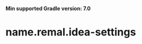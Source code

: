 **Min supported Gradle version: <!--property:gradle-api.min-version-->7.0<!--/property-->**

# name.remal.idea-settings

